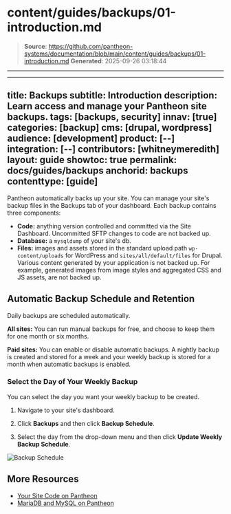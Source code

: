# content/guides/backups/01-introduction.md

> **Source**: https://github.com/pantheon-systems/documentation/blob/main/content/guides/backups/01-introduction.md
> **Generated**: 2025-09-26 03:18:44

---

---
title: Backups
subtitle: Introduction
description: Learn access and manage your Pantheon site backups.
tags: [backups, security]
innav: [true]
categories: [backup]
cms: [drupal, wordpress]
audience: [development]
product: [--]
integration: [--]
contributors: [whitneymeredith]
layout: guide
showtoc: true
permalink: docs/guides/backups
anchorid: backups
contenttype: [guide]
---

Pantheon automatically backs up your site. You can manage your site's backup files in the Backups tab of your dashboard. Each backup contains three components:

- **Code:** anything version controlled and committed via the Site Dashboard. Uncommitted SFTP changes to code are not backed up.
- **Database:** a `mysqldump` of your site's db.
- **Files:** images and assets stored in the standard upload path `wp-content/uploads` for WordPress and `sites/all/default/files` for Drupal. Various content generated by your application is not backed up. For example, generated images from image styles and aggregated CSS and JS assets, are not backed up.

## Automatic Backup Schedule and Retention

Daily backups are scheduled automatically.

**All sites:** You can run manual backups for free, and choose to keep them for one month or six months.

**Paid sites:** You can enable or disable automatic backups. A nightly backup is created and stored for a week and your weekly backup is stored for a month when automatic backups is enabled.

### Select the Day of Your Weekly Backup

You can select the day you want your weekly backup to be created.

1. Navigate to your site's dashboard.

1. Click **Backups** and then click **Backup Schedule**.

1. Select the day from the drop-down menu and then click **Update Weekly Backup Schedule**.

![Backup Schedule](../../../images/dashboard/backup-schedule.png)

## More Resources

- [Your Site Code on Pantheon](/pantheon-workflow#your-site-code-on-pantheon)
- [MariaDB and MySQL on Pantheon](/guides/mariadb-mysql)